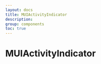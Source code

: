 ```yaml
---
layout: docs
title: MUIActivityIndicator
description:
group: components
toc: true
---
```

# MUIActivityIndicator
